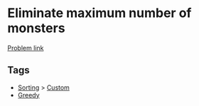 # Eliminate maximum number of monsters

[Problem link](https://leetcode.com/problems/eliminate-maximum-number-of-monsters)

## Tags

* [Sorting](/README.md#Sorting) > [Custom](/README.md#Sorting-Custom)
* [Greedy](/README.md#Greedy)
